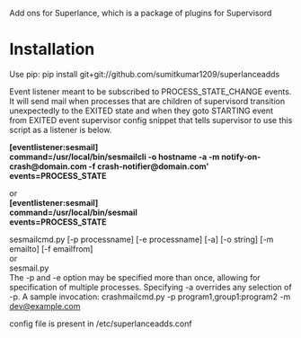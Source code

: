 Add ons for Superlance, which is a package of plugins for Supervisord

Installation
==============

Use pip:
pip install git+git://github.com/sumitkumar1209/superlanceadds
<p>
Event listener meant to be subscribed to PROCESS_STATE_CHANGE events.  It will send mail when processes that are children of supervisord transition unexpectedly to the EXITED state and when they goto STARTING event from EXITED event supervisor config snippet that tells supervisor to use this script as a listener is below.</p>
<p><b>
[eventlistener:sesmail]<br>
command=/usr/local/bin/sesmailcli -o hostname -a -m notify-on-crash@domain.com -f crash-notifier@domain.com'<br>
events=PROCESS_STATE</b></p>
<p>or<br><b>
[eventlistener:sesmail]<br>
command=/usr/local/bin/sesmail<br>
events=PROCESS_STATE</b></p>

sesmailcmd.py [-p processname] [-e processname] [-a] [-o string] [-m emailto] [-f emailfrom]<br>or<br>sesmail.py<br>
The -p and -e option may be specified more than once, allowing for specification of multiple processes.  Specifying -a overrides any selection of -p.
A sample invocation:
crashmailcmd.py -p program1,group1:program2 -m dev@example.com<br>

config file is present in /etc/superlanceadds.conf
